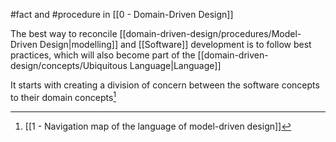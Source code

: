 #fact and #procedure in [[0 - Domain-Driven Design]]

The best way to reconcile [[domain-driven-design/procedures/Model-Driven Design|modelling]] and [[Software]] development is to follow best practices, which will also become part of the [[domain-driven-design/concepts/Ubiquitous Language|Language]]

It starts with creating a division of concern between the software concepts to their domain concepts[^1]

[^1]: [[1 - Navigation map of the language of model-driven design]]